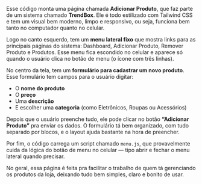 
Esse código monta uma página chamada **Adicionar Produto**, que faz parte de um sistema chamado **TrendBox**. Ele é todo estilizado com Tailwind CSS e tem um visual bem moderno, limpo e responsivo, ou seja, funciona bem tanto no computador quanto no celular.

Logo no canto esquerdo, tem um **menu lateral fixo** que mostra links para as principais páginas do sistema: Dashboard, Adicionar Produto, Remover Produto e Produtos. Esse menu fica escondido no celular e aparece só quando o usuário clica no botão de menu (o ícone com três linhas).

No centro da tela, tem um **formulário para cadastrar um novo produto**. Esse formulário tem campos para o usuário digitar:

- O **nome do produto**
- O **preço**
- Uma **descrição**
- E escolher uma **categoria** (como Eletrônicos, Roupas ou Acessórios)

Depois que o usuário preenche tudo, ele pode clicar no botão **“Adicionar Produto”** pra enviar os dados. O formulário tá bem organizado, com tudo separado por blocos, e o layout ajuda bastante na hora de preencher.

Por fim, o código carrega um script chamado `menu.js`, que provavelmente cuida da lógica do botão de menu no celular — tipo abrir e fechar o menu lateral quando precisar.

No geral, essa página é feita pra facilitar o trabalho de quem tá gerenciando os produtos da loja, deixando tudo bem simples, claro e bonito de usar.
